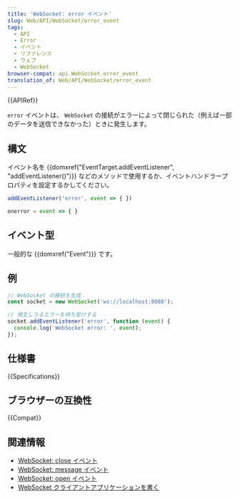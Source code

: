```yaml
---
title: 'WebSocket: error イベント'
slug: Web/API/WebSocket/error_event
tags:
  - API
  - Error
  - イベント
  - リファレンス
  - ウェブ
  - WebSocket
browser-compat: api.WebSocket.error_event
translation_of: Web/API/WebSocket/error_event
---
```

{{APIRef}}

`error` イベントは、 `WebSocket` の接続がエラーによって閉じられた（例えば一部のデータを送信できなかった）ときに発生します。

## 構文

イベント名を {{domxref("EventTarget.addEventListener", "addEventListener()")}} などのメソッドで使用するか、イベントハンドラープロパティを設定するかしてください。

```js
addEventListener('error', event => { })

onerror = event => { }
```

## イベント型

一般的な {{domxref("Event")}} です。

## 例

```js
// WebSocket の接続を生成
const socket = new WebSocket('ws://localhost:8080');

// 発生しうるエラーを待ち受けする
socket.addEventListener('error', function (event) {
  console.log('WebSocket error: ', event);
});
```

## 仕様書

{{Specifications}}

## ブラウザーの互換性

{{Compat}}

## 関連情報

- [WebSocket: close イベント](/ja/docs/Web/API/WebSocket/close_event)
- [WebSocket: message イベント](/ja/docs/Web/API/WebSocket/message_event)
- [WebSocket: open イベント](/ja/docs/Web/API/WebSocket/open_event)
- [WebSocket クライアントアプリケーションを書く](/ja/docs/Web/API/WebSockets_API/Writing_WebSocket_client_applications)
